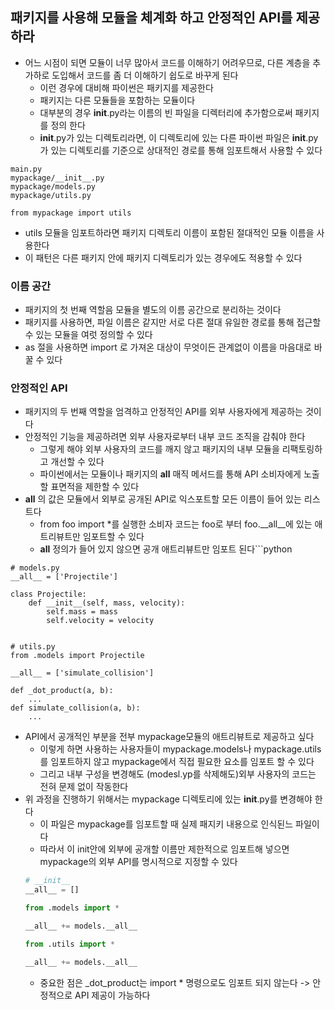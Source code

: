 ## 패키지를 사용해 모듈을 체계화 하고 안정적인 API를 제공하라

- 어느 시점이 되면 모듈이 너무 많아서 코드를 이해하기 어려우므로, 다른 계층을 추가하로 도입해서 코드를 좀 더 이해하기 쉽도로 바꾸게 된다
    - 이런 경우에 대비해 파이썬은 패키지를 제공한다
    - 패키지는 다른 모듈들을 포함하는 모듈이다
    - 대부분의 경우 __init__.py라는 이름의 빈 파일을 디렉터리에 추가함으로써 패키지를 정의 한다
    - __init__.py가 있는 디렉토리라면, 이 디렉토리에 있는 다른 파이썬 파일은 __init__.py가 있는 디렉토리를 기준으로 상대적인 경로를 통해 임포트해서 사용할 수 있다

```
main.py
mypackage/__init__.py
mypackage/models.py
mypackage/utils.py

from mypackage import utils
```

- utils 모듈을 임포트하라면 패키지 디렉토리 이름이 포함된 절대적인 모듈 이름을 사용한다
- 이 패턴은 다른 패키지 안에 패키지 디렉토리가 있는 경우에도 적용할 수 있다

### 이름 공간

- 패키지의 첫 번째 역할음 모듈을 별도의 이름 공간으로 분리하는 것이다
- 패키지를 사용하면, 파일 이름은 같지만 서로 다른 절대 유일한 경로를 통해 접근할 수 있는 모듈을 여럿 정의할 수 있다
- as 절을 사용하면 import 로 가져온 대상이 무엇이든 관계없이 이름을 마음대로 바꿀 수 있다

### 안정적인 API

- 패키지의 두 번째 역할을 엄격하고 안정적인 API를 외부 사용자에게 제공하는 것이다
- 안정적인 기능을 제공하려면 외부 사용자로부터 내부 코드 조직을 감춰야 한다
    - 그렇게 해야 외부 사용자의 코드를 깨지 않고 패키지의 내부 모듈을 리팩토링하고 개선할 수 있다
    - 파이썬에서는 모듈이나 패키지의 __all__ 매직 메서드를 통해 API 소비자에게 노출할 표면적을 제한할 수 있다
- __all__ 의 값은 모듈에서 외부로 공개된 API로 익스포트할 모든 이름이 들어 있는 리스트다
    - from foo import *를 실행한 소비자 코드는 foo로 부터 foo.__all__에 있는 애트리뷰트만 임포트할 수 있다
    - __all__ 정의가 들어 있지 않으면 공개 애트리뷰트만 임포트 된다```python

```
# models.py
__all__ = ['Projectile']

class Projectile:
    def __init__(self, mass, velocity):
        self.mass = mass
        self.velocity = velocity


# utils.py
from .models import Projectile

__all__ = ['simulate_collision']

def _dot_product(a, b):
    ...
def simulate_collision(a, b):
    ...
```

- API에서 공개적인 부분을 전부 mypackage모듈의 애트리뷰트로 제공하고 싶다
    - 이렇게 하면 사용하는 사용자들이 mypackage.models나 mypackage.utils를 임포트하지 않고 mypackage에서 직접 필요한 요소를 임포트 할 수 있다
    - 그리고 내부 구성을 변경해도 (modesl.yp를 삭제해도)외부 사용자의 코드는 전혀 문제 없이 작동한다
- 위 과정을 진행하기 위해서는 mypackage 디렉토리에 있는 __init__.py를 변경해야 한다
    - 이 파일은 mypackage를 임포트할 때 실제 패지키 내용으로 인식된느 파일이다
    - 따라서 이 init안에 외부에 공개할 이름만 제한적으로 임포트해 넣으면 mypackage의 외부 API를 명시적으로 지정할 수 있다
  ```python
  # __init__
  __all__ = []
  
  from .models import *
  
  __all__ += models.__all__
  
  from .utils import *
  
  __all__ += models.__all__
  ```
    - 중요한 점은 _dot_product는 import * 명령으로도 임포트 되지 않는다 -> 안정적으로 API 제공이 가능하다 